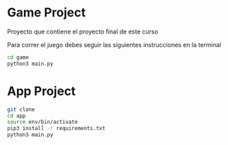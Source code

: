 # Game Project
Proyecto que contiene el proyecto final de este curso

Para correr el juego debes seguir las siguientes instrucciones en la terminal
```sh
cd game
python3 main.py
```

# App Project

```sh
git clone
cd app
source env/bin/activate
pip3 install -r requirements.txt
python3 main.py
```